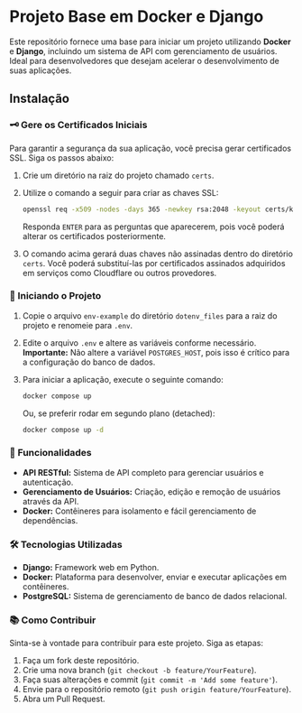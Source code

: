 # Projeto Base em Docker e Django

Este repositório fornece uma base para iniciar um projeto utilizando **Docker** e **Django**, incluindo um sistema de API com gerenciamento de usuários. Ideal para desenvolvedores que desejam acelerar o desenvolvimento de suas aplicações.

## Instalação

### 🗝️ Gere os Certificados Iniciais

Para garantir a segurança da sua aplicação, você precisa gerar certificados SSL. Siga os passos abaixo:

1. Crie um diretório na raiz do projeto chamado `certs`.

2. Utilize o comando a seguir para criar as chaves SSL:

    ```bash
    openssl req -x509 -nodes -days 365 -newkey rsa:2048 -keyout certs/key.pem -out certs/cert.pem
    ```

   Responda `ENTER` para as perguntas que aparecerem, pois você poderá alterar os certificados posteriormente.

3. O comando acima gerará duas chaves não assinadas dentro do diretório `certs`. Você poderá substituí-las por certificados assinados adquiridos em serviços como Cloudflare ou outros provedores.

### 🐋 Iniciando o Projeto

1. Copie o arquivo `env-example` do diretório `dotenv_files` para a raiz do projeto e renomeie para `.env`.

2. Edite o arquivo `.env` e altere as variáveis conforme necessário. **Importante:** Não altere a variável `POSTGRES_HOST`, pois isso é crítico para a configuração do banco de dados.

3. Para iniciar a aplicação, execute o seguinte comando:

    ```bash
    docker compose up
    ```

   Ou, se preferir rodar em segundo plano (detached):

    ```bash
    docker compose up -d
    ```

### 🚀 Funcionalidades

- **API RESTful:** Sistema de API completo para gerenciar usuários e autenticação.
- **Gerenciamento de Usuários:** Criação, edição e remoção de usuários através da API.
- **Docker:** Contêineres para isolamento e fácil gerenciamento de dependências.

### 🛠️ Tecnologias Utilizadas

- **Django:** Framework web em Python.
- **Docker:** Plataforma para desenvolver, enviar e executar aplicações em contêineres.
- **PostgreSQL:** Sistema de gerenciamento de banco de dados relacional.

### 📚 Como Contribuir

Sinta-se à vontade para contribuir para este projeto. Siga as etapas:

1. Faça um fork deste repositório.
2. Crie uma nova branch (`git checkout -b feature/YourFeature`).
3. Faça suas alterações e commit (`git commit -m 'Add some feature'`).
4. Envie para o repositório remoto (`git push origin feature/YourFeature`).
5. Abra um Pull Request.

